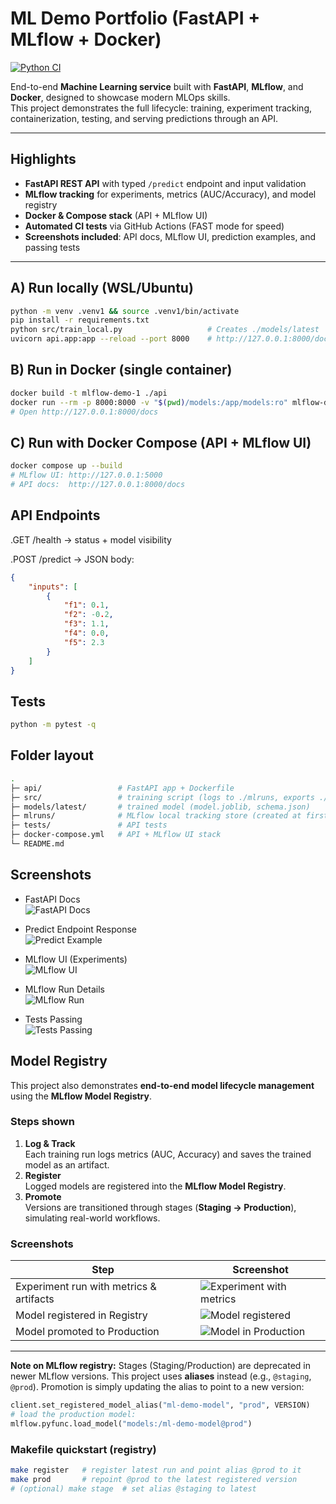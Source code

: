 # ML Demo Portfolio (FastAPI + MLflow + Docker)

[![Python CI](https://github.com/katemartian/mlflow-demo-1/actions/workflows/python-ci.yml/badge.svg)](https://github.com/katemartian/mlflow-demo-1/actions/workflows/python-ci.yml)

End-to-end **Machine Learning service** built with **FastAPI**, **MLflow**, and **Docker**, designed to showcase modern MLOps skills.  
This project demonstrates the full lifecycle: training, experiment tracking, containerization, testing, and serving predictions through an API.

---

## Highlights
- **FastAPI REST API** with typed `/predict` endpoint and input validation  
- **MLflow tracking** for experiments, metrics (AUC/Accuracy), and model registry  
- **Docker & Compose stack** (API + MLflow UI)  
- **Automated CI tests** via GitHub Actions (FAST mode for speed)  
- **Screenshots included**: API docs, MLflow UI, prediction examples, and passing tests  

---

## A) Run locally (WSL/Ubuntu)

```bash
python -m venv .venv1 && source .venv1/bin/activate
pip install -r requirements.txt
python src/train_local.py                   # Creates ./models/latest
uvicorn api.app:app --reload --port 8000    # http://127.0.0.1:8000/docs
```

## B) Run in Docker (single container)

```bash
docker build -t mlflow-demo-1 ./api
docker run --rm -p 8000:8000 -v "$(pwd)/models:/app/models:ro" mlflow-demo-1
# Open http://127.0.0.1:8000/docs
```

## C) Run with Docker Compose (API + MLflow UI)

```bash
docker compose up --build
# MLflow UI: http://127.0.0.1:5000
# API docs:  http://127.0.0.1:8000/docs
```

## API Endpoints

.GET /health -> status + model visibility

.POST /predict -> JSON body:

```json
{
    "inputs": [
        {
            "f1": 0.1,
            "f2": -0.2,
            "f3": 1.1,
            "f4": 0.0,
            "f5": 2.3
        }
    ]
}
```

## Tests

```bash
python -m pytest -q
```

## Folder layout
```bash
.
├─ api/                 # FastAPI app + Dockerfile
├─ src/                 # training script (logs to ./mlruns, exports ./models/latest)
├─ models/latest/       # trained model (model.joblib, schema.json)
├─ mlruns/              # MLflow local tracking store (created at first run)
├─ tests/               # API tests
├─ docker-compose.yml   # API + MLflow UI stack
└─ README.md
```

## Screenshots

- FastAPI Docs  
  ![FastAPI Docs](docs/img/fastapi-docs.png)

- Predict Endpoint Response  
  ![Predict Example](docs/img/predict-example.png)

- MLflow UI (Experiments)  
  ![MLflow UI](docs/img/mlflow-ui.png)

- MLflow Run Details  
  ![MLflow Run](docs/img/mlflow-run-details.png)

- Tests Passing  
  ![Tests Passing](docs/img/tests-pass.png)


## Model Registry

This project also demonstrates **end-to-end model lifecycle management** using the **MLflow Model Registry**.

### Steps shown
1. **Log & Track**  
   Each training run logs metrics (AUC, Accuracy) and saves the trained model as an artifact.
2. **Register**  
   Logged models are registered into the **MLflow Model Registry**.
3. **Promote**  
   Versions are transitioned through stages (**Staging → Production**), simulating real-world workflows.

### Screenshots
| Step | Screenshot |
|------|-------------|
| Experiment run with metrics & artifacts | ![Experiment with metrics](docs/img/mlflow-experiment.png) |
| Model registered in Registry | ![Model registered](docs/img/mlflow-model-registered.png) |
| Model promoted to Production | ![Model in Production](docs/img/mlflow-model-prod.png) |

---

**Note on MLflow registry:** Stages (Staging/Production) are deprecated in newer MLflow versions.
This project uses **aliases** instead (e.g., `@staging`, `@prod`). Promotion is simply updating the alias to point to a new version:

```python
client.set_registered_model_alias("ml-demo-model", "prod", VERSION)
# load the production model:
mlflow.pyfunc.load_model("models:/ml-demo-model@prod")
```

### Makefile quickstart (registry)
```bash
make register   # register latest run and point alias @prod to it
make prod       # repoint @prod to the latest registered version
# (optional) make stage  # set alias @staging to latest
```